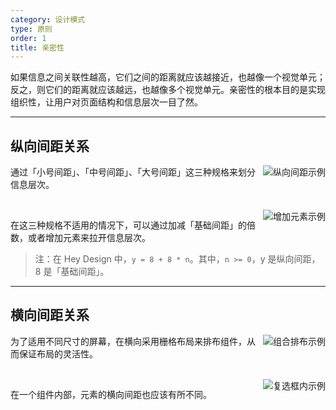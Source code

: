 ```yaml
---
category: 设计模式
type: 原则
order: 1
title: 亲密性
---
```


如果信息之间关联性越高，它们之间的距离就应该越接近，也越像一个视觉单元；反之，则它们的距离就应该越远，也越像多个视觉单元。亲密性的根本目的是实现组织性，让用户对页面结构和信息层次一目了然。

---

## 纵向间距关系

<img class="preview-img" align="right" alt="纵向间距示例" description="在 Hey Design 中，这三种规格分别为：8px（小号间距）、16px（中号间距）、24px（大号间距）。" src="https://gw.alipayobjects.com/zos/rmsportal/goazWUHPXsGEDFIGsNlm.png">

通过「小号间距」、「中号间距」、「大号间距」这三种规格来划分信息层次。

<br>

<img class="preview-img" align="right" alt="增加元素示例" description="通过增加「分割线」来拉开层次。" src="https://gw.alipayobjects.com/zos/rmsportal/XNFCsupiYDBTJFQkmOmv.png">

在这三种规格不适用的情况下，可以通过加减「基础间距」的倍数，或者增加元素来拉开信息层次。

> 注：在 Hey Design 中，`y = 8 + 8 * n`。其中，`n >= 0`，y 是纵向间距，8 是「基础间距」。

---

## 横向间距关系

<img class="preview-img" align="right" alt="组合排布示例" src="https://gw.alipayobjects.com/zos/rmsportal/uYvsqAUXNaqURGIhZhxz.png">

为了适用不同尺寸的屏幕，在横向采用栅格布局来排布组件，从而保证布局的灵活性。

<br>

<img class="preview-img" align="right" alt="复选框内示例" src="https://gw.alipayobjects.com/zos/rmsportal/ysXfdKqmdDRAimBiKVGS.png">

在一个组件内部，元素的横向间距也应该有所不同。

